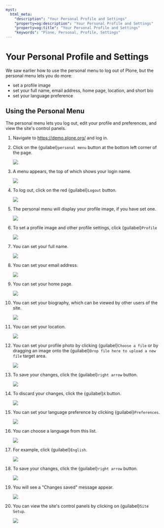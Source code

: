 ```yaml
---
myst:
  html_meta:
    "description": "Your Personal Profile and Settings"
    "property=og:description": "Your Personal Profile and Settings"
    "property=og:title": "Your Personal Profile and Settings"
    "keywords": "Plone, Personal, Profile, Settings"
---
```


# Your Personal Profile and Settings

We saw earlier how to use the personal menu to log out of Plone, but the personal menu lets you do more:

- set a profile image
- set your full name, email address, home page, location, and short bio
- set your language preference

## Using the Personal Menu

The personal menu lets you log out, edit your profile and preferences, and view the site's control panels.

1. Navigate to <https://demo.plone.org/> and log in.


2. Click on the {guilabel}`personal menu` button at the bottom left corner of the page.

    ![](https://ajeuwbhvhr.cloudimg.io/colony-recorder.s3.amazonaws.com/files/2024-11-09/d71417c4-442d-4e0d-ac7b-f91ae1cb09f2/ascreenshot.jpeg?tl_px=0,1334&br_px=1719,2296&force_format=jpeg&q=100&width=1120.0&wat=1&wat_opacity=0.7&wat_gravity=northwest&wat_url=https://colony-recorder.s3.us-west-1.amazonaws.com/images/watermarks/FB923C_standard.png&wat_pad=20,543)


3. A menu appears, the top of which shows your login name.

    ![](https://ajeuwbhvhr.cloudimg.io/colony-recorder.s3.amazonaws.com/files/2024-11-09/00526125-1c5a-4846-906f-f185ee9ecfe1/ascreenshot.jpeg?tl_px=0,991&br_px=1719,1952&force_format=jpeg&q=100&width=1120.0&wat=1&wat_opacity=0.7&wat_gravity=northwest&wat_url=https://colony-recorder.s3.us-west-1.amazonaws.com/images/watermarks/FB923C_standard.png&wat_pad=108,276)


4. To log out, click on the red {guilabel}`Logout` button.

    ![](https://ajeuwbhvhr.cloudimg.io/colony-recorder.s3.amazonaws.com/files/2024-11-09/7ed83c8d-8286-4f1f-a960-79fdd1d4b57a/ascreenshot.jpeg?tl_px=0,991&br_px=1719,1952&force_format=jpeg&q=100&width=1120.0&wat=1&wat_opacity=0.7&wat_gravity=northwest&wat_url=https://colony-recorder.s3.us-west-1.amazonaws.com/images/watermarks/FB923C_standard.png&wat_pad=438,276)


5. The personal menu will display your profile image, if you have set one.

    ![](https://ajeuwbhvhr.cloudimg.io/colony-recorder.s3.amazonaws.com/files/2024-11-09/efbbb2dd-f87a-4b2e-a0a5-aeb78a43237d/ascreenshot.jpeg?tl_px=0,1273&br_px=1719,2234&force_format=jpeg&q=100&width=1120.0&wat=1&wat_opacity=0.7&wat_gravity=northwest&wat_url=https://colony-recorder.s3.us-west-1.amazonaws.com/images/watermarks/FB923C_standard.png&wat_pad=271,277)


6. To set a profile image and other profile settings, click {guilabel}`Profile`

    ![](https://ajeuwbhvhr.cloudimg.io/colony-recorder.s3.amazonaws.com/files/2024-11-09/de9a2ba5-349c-4182-b397-3ca5b9827599/ascreenshot.jpeg?tl_px=0,1334&br_px=1719,2296&force_format=jpeg&q=100&width=1120.0&wat=1&wat_opacity=0.7&wat_gravity=northwest&wat_url=https://colony-recorder.s3.us-west-1.amazonaws.com/images/watermarks/FB923C_standard.png&wat_pad=135,424)


7. You can set your full name.

    ![](https://ajeuwbhvhr.cloudimg.io/colony-recorder.s3.amazonaws.com/files/2024-11-09/e2ceb4c5-ab03-451c-aff8-70065fb61ad3/ascreenshot.jpeg?tl_px=346,0&br_px=2066,961&force_format=jpeg&q=100&width=1120.0&wat=1&wat_opacity=0.7&wat_gravity=northwest&wat_url=https://colony-recorder.s3.us-west-1.amazonaws.com/images/watermarks/FB923C_standard.png&wat_pad=524,244)


8. You can set your email address.

    ![](https://ajeuwbhvhr.cloudimg.io/colony-recorder.s3.amazonaws.com/files/2024-11-09/3725d95e-0c9d-4ee0-89a6-754812e0dc54/ascreenshot.jpeg?tl_px=194,195&br_px=1913,1156&force_format=jpeg&q=100&width=1120.0&wat=1&wat_opacity=0.7&wat_gravity=northwest&wat_url=https://colony-recorder.s3.us-west-1.amazonaws.com/images/watermarks/FB923C_standard.png&wat_pad=524,277)


9. You can set your home page.

    ![](https://ajeuwbhvhr.cloudimg.io/colony-recorder.s3.amazonaws.com/files/2024-11-09/de75ab93-9e3d-49fc-b1c9-0eca2bce262a/ascreenshot.jpeg?tl_px=160,429&br_px=1879,1390&force_format=jpeg&q=100&width=1120.0&wat=1&wat_opacity=0.7&wat_gravity=northwest&wat_url=https://colony-recorder.s3.us-west-1.amazonaws.com/images/watermarks/FB923C_standard.png&wat_pad=524,277)


10. You can set your biography, which can be viewed by other users of the site.

    ![](https://ajeuwbhvhr.cloudimg.io/colony-recorder.s3.amazonaws.com/files/2024-11-09/7e272e6e-fdd3-41f8-9235-30207a4bc17c/ascreenshot.jpeg?tl_px=176,965&br_px=1896,1926&force_format=jpeg&q=100&width=1120.0&wat=1&wat_opacity=0.7&wat_gravity=northwest&wat_url=https://colony-recorder.s3.us-west-1.amazonaws.com/images/watermarks/FB923C_standard.png&wat_pad=524,276)


11. You can set your location.

    ![](https://ajeuwbhvhr.cloudimg.io/colony-recorder.s3.amazonaws.com/files/2024-11-09/eea42785-db91-4837-9456-4190b09de0d6/ascreenshot.jpeg?tl_px=154,937&br_px=1873,1898&force_format=jpeg&q=100&width=1120.0&wat=1&wat_opacity=0.7&wat_gravity=northwest&wat_url=https://colony-recorder.s3.us-west-1.amazonaws.com/images/watermarks/FB923C_standard.png&wat_pad=524,277)


12. You can set your profile photo by clicking {guilabel}`Choose a file` or by dragging an image onto the {guilabel}`Drop file here to upload a new file` target area.

    ![](https://ajeuwbhvhr.cloudimg.io/colony-recorder.s3.amazonaws.com/files/2024-11-09/4e6a0801-730f-4803-b1d1-3d093fcf902b/ascreenshot.jpeg?tl_px=919,1193&br_px=2639,2154&force_format=jpeg&q=100&width=1120.0&wat=1&wat_opacity=0.7&wat_gravity=northwest&wat_url=https://colony-recorder.s3.us-west-1.amazonaws.com/images/watermarks/FB923C_standard.png&wat_pad=524,277)


13. To save your changes, click the {guilabel}`right arrow` button.

    ![](https://ajeuwbhvhr.cloudimg.io/colony-recorder.s3.amazonaws.com/files/2024-11-09/bb96e0b6-4af9-466c-990f-83307522d5df/ascreenshot.jpeg?tl_px=1140,1334&br_px=2860,2296&force_format=jpeg&q=100&width=1120.0&wat=1&wat_opacity=0.7&wat_gravity=northwest&wat_url=https://colony-recorder.s3.us-west-1.amazonaws.com/images/watermarks/FB923C_standard.png&wat_pad=1016,507)


14. To discard your changes, click the {guilabel}`X` button.

    ![](https://ajeuwbhvhr.cloudimg.io/colony-recorder.s3.amazonaws.com/files/2024-11-09/914bda0d-0788-4288-b652-88d9e1942546/ascreenshot.jpeg?tl_px=1140,1221&br_px=2860,2182&force_format=jpeg&q=100&width=1120.0&wat=1&wat_opacity=0.7&wat_gravity=northwest&wat_url=https://colony-recorder.s3.us-west-1.amazonaws.com/images/watermarks/FB923C_standard.png&wat_pad=943,276)


15. You can set your language preference by clicking {guilabel}`Preferences`.

    ![](https://ajeuwbhvhr.cloudimg.io/colony-recorder.s3.amazonaws.com/files/2024-11-09/aebbbcda-535d-4201-ab67-3992bc62f3d7/ascreenshot.jpeg?tl_px=0,1334&br_px=1719,2296&force_format=jpeg&q=100&width=1120.0&wat=1&wat_opacity=0.7&wat_gravity=northwest&wat_url=https://colony-recorder.s3.us-west-1.amazonaws.com/images/watermarks/FB923C_standard.png&wat_pad=105,488)


16. You can choose a language from this list.

    ![](https://ajeuwbhvhr.cloudimg.io/colony-recorder.s3.amazonaws.com/files/2024-11-09/7ffb3753-1e2a-40ac-8b07-8d6122b219c4/ascreenshot.jpeg?tl_px=0,1001&br_px=1719,1962&force_format=jpeg&q=100&width=1120.0&wat=1&wat_opacity=0.7&wat_gravity=northwest&wat_url=https://colony-recorder.s3.us-west-1.amazonaws.com/images/watermarks/FB923C_standard.png&wat_pad=345,276)


17. For example, click {guilabel}`English`.

    ![](https://ajeuwbhvhr.cloudimg.io/colony-recorder.s3.amazonaws.com/files/2024-11-09/0f258390-bd52-4195-8534-37bffaa29e09/ascreenshot.jpeg?tl_px=0,1303&br_px=1719,2264&force_format=jpeg&q=100&width=1120.0&wat=1&wat_opacity=0.7&wat_gravity=northwest&wat_url=https://colony-recorder.s3.us-west-1.amazonaws.com/images/watermarks/FB923C_standard.png&wat_pad=276,276)


18. To save your changes, click the {guilabel}`right arrow` button.

    ![](https://ajeuwbhvhr.cloudimg.io/colony-recorder.s3.amazonaws.com/files/2024-11-09/a12cba6c-5d43-4701-8c25-7ac42b46b2ba/ascreenshot.jpeg?tl_px=0,1334&br_px=1719,2296&force_format=jpeg&q=100&width=1120.0&wat=1&wat_opacity=0.7&wat_gravity=northwest&wat_url=https://colony-recorder.s3.us-west-1.amazonaws.com/images/watermarks/FB923C_standard.png&wat_pad=425,533)


19. You will see a "Changes saved" message appear.

    ![](https://ajeuwbhvhr.cloudimg.io/colony-recorder.s3.amazonaws.com/files/2024-11-09/067f09d0-1540-45ba-aad7-ca26fc23d2bd/ascreenshot.jpeg?tl_px=286,1334&br_px=2005,2296&force_format=jpeg&q=100&width=1120.0&wat=1&wat_opacity=0.7&wat_gravity=northwest&wat_url=https://colony-recorder.s3.us-west-1.amazonaws.com/images/watermarks/FB923C_standard.png&wat_pad=524,541)


20. You can view the site's control panels by clicking on {guilabel}`Site Setup`.

    ![](https://ajeuwbhvhr.cloudimg.io/colony-recorder.s3.amazonaws.com/files/2024-11-09/6409ed90-591e-4ab2-abe9-555f12939457/ascreenshot.jpeg?tl_px=0,1334&br_px=1719,2296&force_format=jpeg&q=100&width=1120.0&wat=1&wat_opacity=0.7&wat_gravity=northwest&wat_url=https://colony-recorder.s3.us-west-1.amazonaws.com/images/watermarks/FB923C_standard.png&wat_pad=163,540)

